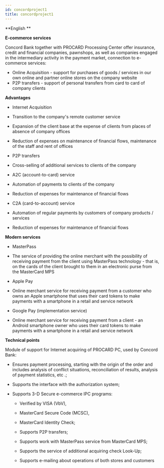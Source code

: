 ```yaml
---
id: concordproject1
title: concordproject1
---
```


 

**English **


**E-commerce services**

Concord Bank together with PROCARD Processing Center offer insurance, credit and financial companies, pawnshops, as well as companies engaged in the intermediary activity in the payment market, connection to e-commerce services:
- Online Acquisition - support for purchases of goods / services in our own online and partner online stores on the company website
- P2P transfers - support of personal transfers from card to card of company clients

**Advantages**

- Internet Acquisition

- Transition to the company's remote customer service

- Expansion of the client base at the expense of clients from places of absence of company offices

- Reduction of expenses on maintenance of financial flows, maintenance of the staff and rent of offices

- P2P transfers

- Cross-selling of additional services to clients of the company

- A2C (account-to-card) service

- Automation of payments to clients of the company

- Reduction of expenses for maintenance of financial flows

- C2A (card-to-account) service

- Automation of regular payments by customers of company products / services

- Reduction of expenses for maintenance of financial flows

**Modern services**

- MasterPass

- The service of providing the online merchant with the possibility of receiving payment from the client using MasterPass technology - that is, on the cards of the client brought to them in an electronic purse from the MasterCard MPS

- Apple Pay

- Online merchant service for receiving payment from a customer who owns an Apple smartphone that uses their card tokens to make payments with a smartphone in a retail and service network

- Google Pay (implementation service)

- Online merchant service for receiving payment from a client - an Android smartphone owner who uses their card tokens to make payments with a smartphone in a retail and service network

**Technical points**

Module of support for Internet acquiring of PROCARD PC, used by Concord Bank:

- Ensures payment processing, starting with the origin of the order and includes analysis of conflict situations, reconciliation of results, analysis of payment statistics, etc .;

- Supports the interface with the authorization system;

- Supports 3-D Secure e-commerce IPC programs:

    - Verified by VISA (VbV),

    - MasterCard Secure Code (MCSC),

    - MasterCard Identity Check;

    - Supports P2P transfers;

    - Supports work with MasterPass service from MasterCard MPS;

    - Supports the service of additional acquiring check Look-Up;

    - Supports e-mailing about operations of both stores and customers